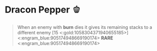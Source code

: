 # Dracon Pepper 🫑
> When an enemy with __burn__ dies it gives its remaining stacks to a different enemy [15 <:gold:1058304371940655185>]
<:engram_blue:905174948669190174> __RARE__ <:engram_blue:905174948669190174>
